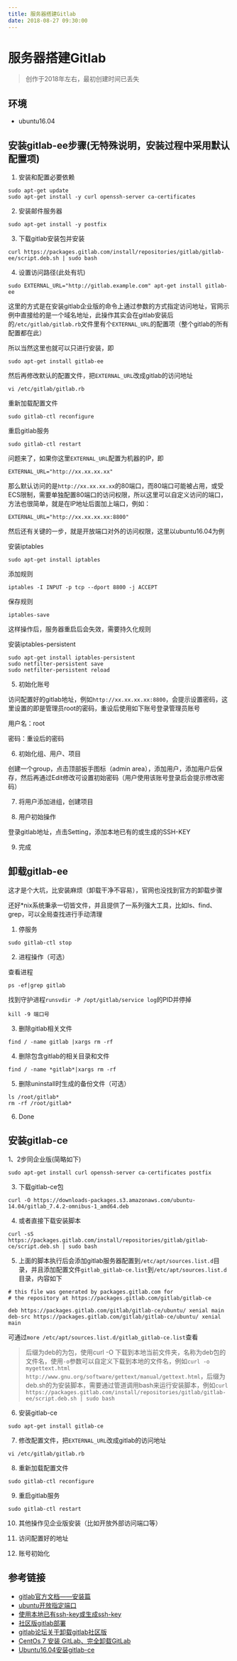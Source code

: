 ```yaml
---
title: 服务器搭建Gitlab
date: 2018-08-27 09:30:00
---
```


# 服务器搭建Gitlab

> 创作于2018年左右，最初创建时间已丢失

## 环境

- ubuntu16.04

## 安装gitlab-ee步骤(无特殊说明，安装过程中采用默认配置项)

1. 安装和配置必要依赖

```
sudo apt-get update
sudo apt-get install -y curl openssh-server ca-certificates
```

2. 安装邮件服务器

```
sudo apt-get install -y postfix
```

3. 下载gitlab安装包并安装

```
curl https://packages.gitlab.com/install/repositories/gitlab/gitlab-ee/script.deb.sh | sudo bash
```

4. 设置访问路径(此处有坑)

```
sudo EXTERNAL_URL="http://gitlab.example.com" apt-get install gitlab-ee
```

这里的方式是在安装gitlab企业版的命令上通过参数的方式指定访问地址，官网示例中直接给的是一个域名地址，此操作其实会在gitlab安装后的`/etc/gitlab/gitlab.rb`文件里有个`EXTERNAL_URL`的配置项（整个gitlab的所有配置都在此）

所以当然这里也就可以只进行安装，即

```
sudo apt-get install gitlab-ee
```

然后再修改默认的配置文件，把`EXTERNAL_URL`改成gitlab的访问地址

```
vi /etc/gitlab/gitlab.rb
```

重新加载配置文件

```
sudo gitlab-ctl reconfigure
```

重启gitlab服务

```
sudo gitlab-ctl restart
```

问题来了，如果你这里`EXTERNAL_URL`配置为机器的IP，即

```
EXTERNAL_URL="http://xx.xx.xx.xx"
```

那么默认访问的是`http://xx.xx.xx.xx`的80端口，而80端口可能被占用，或受ECS限制，需要单独配置80端口的访问权限，所以这里可以自定义访问的端口，方法也很简单，就是在IP地址后面加上端口，例如：

```
EXTERNAL_URL="http://xx.xx.xx.xx:8800"
```

然后还有关键的一步，就是开放端口对外的访问权限，这里以ubuntu16.04为例

安装iptables
```
sudo apt-get install iptables
```

添加规则
```
iptables -I INPUT -p tcp --dport 8800 -j ACCEPT
```

保存规则
```
iptables-save
```

这样操作后，服务器重启后会失效，需要持久化规则


安装iptables-persistent
```
sudo apt-get install iptables-persistent
sudo netfilter-persistent save
sudo netfilter-persistent reload
```

5. 初始化账号

访问配置好的gitlab地址，例如`http://xx.xx.xx.xx:8800`，会提示设置密码，这里设置的即是管理员root的密码，重设后使用如下账号登录管理员账号

用户名：root

密码：重设后的密码

6. 初始化组、用户、项目

创建一个group，点击顶部扳手图标（admin area），添加用户，添加用户后保存，然后再通过Edit修改可设置初始密码（用户使用该账号登录后会提示修改密码）

7. 将用户添加进组，创建项目

8. 用户初始操作

登录gitlab地址，点击Setting，添加本地已有的或生成的SSH-KEY

9. 完成

## 卸载gitlab-ee

这才是个大坑，比安装麻烦（卸载干净不容易），官网也没找到官方的卸载步骤

还好*nix系统秉承一切皆文件，并且提供了一系列强大工具，比如ls、find、grep，可以全局查找进行手动清理

1. 停服务

```
sudo gitlab-ctl stop 
```

2. 进程操作（可选）

查看进程
```
ps -ef|grep gitlab
```

找到守护进程`runsvdir -P /opt/gitlab/service log`的PID并停掉

```
kill -9 端口号
```

3. 删除gitlab相关文件

```
find / -name gitlab |xargs rm -rf 
```

4. 删除包含gitlab的相关目录和文件

```
find / -name *gitlab*|xargs rm -rf
```

5. 删除uninstall时生成的备份文件（可选）

```
ls /root/gitlab*
rm -rf /root/gitlab*
```

6. Done

## 安装gitlab-ce

1、2步同企业版(简略如下)

```
sudo apt-get install curl openssh-server ca-certificates postfix
```

3. 下载gitlab-ce包

```
curl -O https://downloads-packages.s3.amazonaws.com/ubuntu-14.04/gitlab_7.4.2-omnibus-1_amd64.deb
```

4. 或者直接下载安装脚本

```
curl -sS https://packages.gitlab.com/install/repositories/gitlab/gitlab-ce/script.deb.sh | sudo bash
```

5. 上面的脚本执行后会添加gitlab服务器配置到`/etc/apt/sources.list.d`目录，并且添加配置文件`gitlab_gitlab-ce.list`到`/etc/apt/sources.list.d`目录，内容如下

```
# this file was generated by packages.gitlab.com for
# the repository at https://packages.gitlab.com/gitlab/gitlab-ce

deb https://packages.gitlab.com/gitlab/gitlab-ce/ubuntu/ xenial main
deb-src https://packages.gitlab.com/gitlab/gitlab-ce/ubuntu/ xenial main
```

可通过`more /etc/apt/sources.list.d/gitlab_gitlab-ce.list`查看

> 后缀为deb的为包，使用curl -O 下载到本地当前文件夹，名称为deb包的文件名，使用`-o`参数可以自定义下载到本地的文件名，例如`curl -o mygettext.html http://www.gnu.org/software/gettext/manual/gettext.html`，后缀为deb.sh的为安装脚本，需要通过管道调用bash来运行安装脚本，例如`curl https://packages.gitlab.com/install/repositories/gitlab/gitlab-ee/script.deb.sh | sudo bash`

6. 安装gitlab-ce

```
sudo apt-get install gitlab-ce
```

7. 修改配置文件，把`EXTERNAL_URL`改成gitlab的访问地址

```
vi /etc/gitlab/gitlab.rb
```

8. 重新加载配置文件

```
sudo gitlab-ctl reconfigure
```

9. 重启gitlab服务

```
sudo gitlab-ctl restart
```

10. 其他操作见企业版安装（比如开放外部访问端口等）

11. 访问配置好的地址

12. 账号初始化

## 参考链接

- [gitlab官方文档——安装篇](https://about.gitlab.com/installation/#ubuntu)
- [ubuntu开放指定端口](https://www.jianshu.com/p/2ec5d16db02b)
- [使用本地已有ssh-key或生成ssh-key](https://docs.joyent.com/public-cloud/getting-started/ssh-keys/generating-an-ssh-key-manually/manually-generating-your-ssh-key-in-mac-os-x)
- [社区版gitlab部署](https://www.cnblogs.com/restran/p/4063880.html)
- [gitlab论坛关于卸载gitlab社区版](https://forum.gitlab.com/t/complete-uninstall-gitlab-ce-from-ubuntu-14/6232/2)
- [CentOs 7 安装 GitLab、完全卸载GitLab](https://blog.csdn.net/huhuhuemail/article/details/80519433)
- [Ubuntu16.04安装gitlab-ce](https://beginor.github.io/2016/05/07/gitlab-ce-installation-record.html)